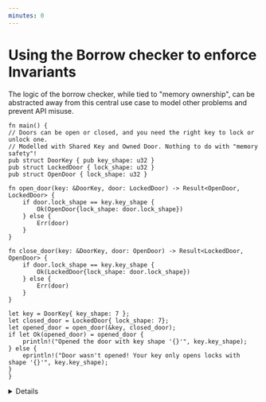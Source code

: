 ```yaml
---
minutes: 0
---
```


# Using the Borrow checker to enforce Invariants

The logic of the borrow checker, while tied to "memory ownership", can be abstracted away from this central use case to model other problems and prevent API misuse.

```rust,editable
fn main() {
// Doors can be open or closed, and you need the right key to lock or unlock one.
// Modelled with Shared Key and Owned Door. Nothing to do with "memory safety"!
pub struct DoorKey { pub key_shape: u32 }
pub struct LockedDoor { lock_shape: u32 }
pub struct OpenDoor { lock_shape: u32 }

fn open_door(key: &DoorKey, door: LockedDoor) -> Result<OpenDoor, LockedDoor> {
    if door.lock_shape == key.key_shape {
        Ok(OpenDoor{lock_shape: door.lock_shape})
    } else {
        Err(door)
    }
}

fn close_door(key: &DoorKey, door: OpenDoor) -> Result<LockedDoor, OpenDoor> {
    if door.lock_shape == key.key_shape {
        Ok(LockedDoor{lock_shape: door.lock_shape})
    } else {
        Err(door)
    }
}

let key = DoorKey{ key_shape: 7 };
let closed_door = LockedDoor{ lock_shape: 7};
let opened_door = open_door(&key, closed_door);
if let Ok(opened_door) = opened_door {
    println!("Opened the door with key shape '{}'", key.key_shape);
} else {
    eprintln!("Door wasn't opened! Your key only opens locks with shape '{}'", key.key_shape);
}
}
```

<details>

<!-- TODO: link to typestate when that gets merged. -->
- The borrow checker has been used to prevent use-after-free and multiple mutable references up until this point, and we've used types to shape and restrict use of APIs already using the "typestate" pattern.

- This example uses the ownership & borrowing rules to model the locking and unlocking of a door. We can try to open a door with a key, but if it's the wrong key the door is still closed (here represented as an error) and the key persists regardless.

- The rules of the borrow checker exist to prevent developers from accessing, changing, and holding onto data in memory in unpredictable ways without being so restrictive that it would prevent _writing software_. The underlying logical system does not "know" what memory is. All it does is enforce a specific set of rules of how different operations affect what later operations are possible.

- Those rules can apply to many other cases: We can piggy-back onto the rules of the borrow checker to design APIs to be harder or impossible to misuse, even when there's little or no "memory safety" concerns in the problem domain. This section will walk through some of those different domains.

</details>